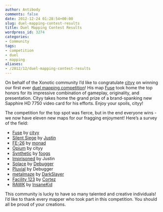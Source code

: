 ```yaml
---
author: Antibody
comments: false
date: 2012-12-24 01:28:54+00:00
slug: duel-mapping-contest-results
title: Duel Mapping Contest Results
wordpress_id: 3274
categories:
- Community
tags:
- competition
- duel
- mapping
aliases:
- /2012/12/duel-mapping-contest-results
---
```


On behalf of the Xonotic community I’d like to congratulate [cityy](http://forums.xonotic.org/member.php?action=profile&uid=3739) on winning our first ever [duel mapping competition](http://forums.xonotic.org/showthread.php?tid=3438)! His map [Fuse](http://forums.xonotic.org/showthread.php?tid=3454) took home the top honors for its impressive combination of gameplay, originality, and presentation. Cityy takes home the grand prize of a brand-spanking new ﻿Sapphire HD 7750 video card for his efforts. Enjoy your spoils, cityy!

The competition for the top spot was fierce, but in the end everyone wins - we now have eleven new maps for our fragging enjoyment! Here’s a survey of the field:

  * [Fuse](http://forums.xonotic.org/showthread.php?tid=3454) by [cityy](http://forums.xonotic.org/member.php?action=profile&uid=3739)
  * [Silent Siege](http://forums.xonotic.org/showthread.php?tid=3435) by [Justin](http://forums.xonotic.org/member.php?action=profile&uid=380)
  * [FE-26](http://forums.xonotic.org/showthread.php?tid=2978) by [monad](http://forums.xonotic.org/member.php?action=profile&uid=900)
  * [Opium](http://forums.xonotic.org/showthread.php?tid=3653) by cityy
  * [Synthetic](http://forums.xonotic.org/showthread.php?tid=3438&pid=53185#pid53185) by [foogs](http://forums.xonotic.org/member.php?action=profile&uid=3690)
  * [Imprisoned](http://forums.xonotic.org/showthread.php?tid=3575) by Justin
  * [Solace](http://forums.xonotic.org/showthread.php?tid=3438&pid=53042#pid53042) by [Debugger](﻿http://forums.xonotic.org/member.php?action=profile&uid=222)
  * [Pluvial](http://forums.xonotic.org/showthread.php?tid=3668) by Debugger
  * [metalmaze](http://forums.xonotic.org/showthread.php?tid=3488) by [DarkSlayer](http://forums.xonotic.org/member.php?action=profile&uid=3816)
  * [Facility 123](http://forums.xonotic.org/showthread.php?tid=3651) by [Cortez](http://forums.xonotic.org/member.php?action=profile&uid=95)
  * [RAWK](http://forums.xonotic.org/showthread.php?tid=3714) by [InsaneKid](http://forums.xonotic.org/member.php?action=profile&uid=4055)

This community is lucky to have so many talented and creative individuals! I’d like to thank every mapper who took part in this competition. You should all be proud of your creations. 

